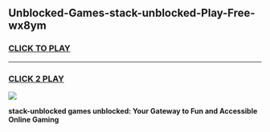 
## Unblocked-Games-stack-unblocked-Play-Free-wx8ym
<h3>
<a href="https://premium76.site?title=stack-unblocked&ref=21A">CLICK TO PLAY</a></h3>
<hr>

<h3>
<a href="https://premium76.site?title=stack-unblocked&ref=21A">CLICK 2 PLAY</a>
  
</h3>

<a href="https://premium76.site?title=stack-unblocked&ref=21A"><img src="https://clearcache.store/games.png"></a>


**stack-unblocked games unblocked: Your Gateway to Fun and Accessible Online Gaming**
